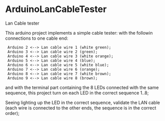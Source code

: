 # ArduinoLanCableTester

Lan Cable tester

This arduino project implements a simple cable tester: with the followin connections
to one cable end:

```
 Arduino 2 <--> Lan cable wire 1 (white green);
 Arduino 3 <--> Lan cable wire 2 (green);
 Arduino 4 <--> Lan cable wire 3 (white orange);
 Arduino 5 <--> Lan cable wire 4 (blue);
 Arduino 6 <--> Lan cable wire 5 (white blue);
 Arduino 7 <--> Lan cable wire 6 (orange);
 Arduino 8 <--> Lan cable wire 7 (white brown);
 Arduino 9 <--> Lan cable wire 8 (brown);
```
and with the terminal part containing the 8 LEDs connected with the same sequence,
this project turn on each LED in the correct sequence 1..8;

Seeing lighting up the LED in the correct sequence, validate the LAN cable (each wire
is connected to the other ends, the sequence is in the correct order);
